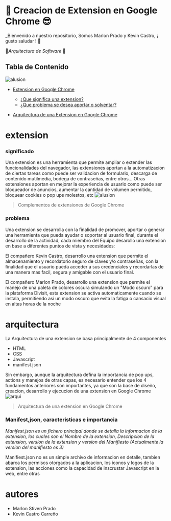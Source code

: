 # :trident: Creacion de Extension en Google Chrome :sunglasses:
_Bienvenido  a nuestro repositorio, Somos Marlon Prado y Kevin Castro, ¡ gusto saludar ! :floppy_disk:

:electric_plug:*Arquitectura de Software*  :memo:

## Tabla de Contenido 
![alusion](https://s3.gifyu.com/images/developers-Conference.gif)
- [Extension en Google Chrome](#extension)
    + [¿Que significa una extension?](#significado)
    + [¿Que problema se desea aportar o solventar?](#problema)

- [Arquitectura de una Extension en Google Chrome](#arquitectura)
 




# extension
### significado 
Una extension es una herramienta que permite ampliar o extender las funcionalidades del navegador, las extensiones aportan a la automatizacion de ciertas tareas como puede ser validacion de formulario, descarga de contenido mutilmedia, bodega de contraseñas, entre otros... Otras extensiones aportan en mejorar la experiencia de usuario como puede ser bloqueador de anuncios, aumentar la cantidad de volumen permitido, bloquear cookies o pop ups molestos, etc
![alusion](https://i.blogs.es/05b592/chrome/1366_2000.webp)
> Complementos de extensiones de Google Chrome

### problema

Una extension se desarrolla con la finalidad de promover, aportar o generar una herramienta que pueda ayudar o soportar al usuario final, durante el desarrollo de la actividad, cada miembro del Equipo desarollo una extension en base a diferentes puntos de vista y necesidades:

El compañero Kevin Castro, desarrollo una extension que permite el almacenamiento y recordatorio seguro de claves y/o contraseñas, con la finalidad que el usuario pueda acceder a sus credenciales y recordarlas de una manera mas facil, segura y amigable con el usuario final.

El compañero Marlon Prado, desarrollo una extension que permite el manejo de una paleta de colores oscura simulando un "Modo oscuro" para la plataforma Divisit, esta extension se activa automaticamente cuando se instala, permitiendo asi un modo oscuro que evita la fatiga o cansacio visual en altas horas de la noche
# arquitectura

La Arquitectura de una extension se basa principalmente de 4 componentes
 - HTML
 - CSS
 - Javascript
 - manifest.json

Sin embargo, aunque la arquitectura defina la importancia de pop ups, actions y manejos de otras capas, es necesario entender que los 4 fundamentos anteriores son importantes, ya que son la base de diseño, creacion, desarrollo y ejecucion de una extension en Google Chrome
![arqui](https://sunnyzhou-1024.github.io/chrome-extension-docs/static/images/overview/contentscriptarc.png)
> Arquitectura de una extension en Google Chrome
### Manifest,json, caracteristicas e importancia
*Manifest.json es un fichero principal donde se detalla la informacion de la extension, los cuales son el Nombre de la extension, Descripcion de la extension, version de la extension y version del Manifiesto (Actualmente la version del manifiesto es 3)* 


Manifiest.json no es un simple archivo de informacion en detalle, tambien abarca los permisos otorgados a la aplicacion, los iconos y logos de la extension, las acciones como la capacidad de inscrustar Javascript en la web, entre otras

# autores

* Marlon Stiven Prado
* Kevin Castro Carreño





